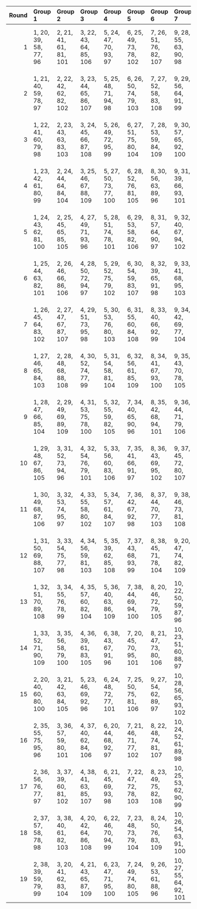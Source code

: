 |   Round | Group 1                | Group 2                | Group 3                | Group 4                | Group 5                | Group 6                | Group 7                 | Group 8                 | Group 9                 | Group 10                | Group 11                | Group 12                | Group 13                | Group 14                | Group 15          | Group 16          | Group 17           | Group 18           | Group 19           |
|--------:|:-----------------------|:-----------------------|:-----------------------|:-----------------------|:-----------------------|:-----------------------|:------------------------|:------------------------|:------------------------|:------------------------|:------------------------|:------------------------|:------------------------|:------------------------|:------------------|:------------------|:-------------------|:-------------------|:-------------------|
|       1 | 1, 20, 39, 58, 77, 96  | 2, 21, 41, 61, 81, 101 | 3, 22, 43, 64, 85, 106 | 5, 24, 47, 70, 93, 97  | 6, 25, 49, 73, 78, 102 | 7, 26, 51, 76, 82, 107 | 9, 28, 55, 63, 90, 98   | 10, 29, 57, 66, 94, 103 | 11, 30, 40, 69, 79, 108 | 13, 32, 44, 75, 87, 99  | 14, 33, 46, 59, 91, 104 | 15, 34, 48, 62, 95, 109 | 17, 36, 52, 68, 84, 100 | 18, 37, 54, 71, 88, 105 | 4, 23, 45, 67, 89 | 8, 27, 53, 60, 86 | 12, 31, 42, 72, 83 | 16, 35, 50, 65, 80 | 19, 38, 56, 74, 92 |
|       2 | 1, 21, 40, 59, 78, 97  | 2, 22, 42, 62, 82, 102 | 3, 23, 44, 65, 86, 107 | 5, 25, 48, 71, 94, 98  | 6, 26, 50, 74, 79, 103 | 7, 27, 52, 58, 83, 108 | 9, 29, 56, 64, 91, 99   | 10, 30, 39, 67, 95, 104 | 11, 31, 41, 70, 80, 109 | 13, 33, 45, 76, 88, 100 | 14, 34, 47, 60, 92, 105 | 16, 36, 51, 66, 81, 96  | 17, 37, 53, 69, 85, 101 | 18, 38, 55, 72, 89, 106 | 4, 24, 46, 68, 90 | 8, 28, 54, 61, 87 | 12, 32, 43, 73, 84 | 15, 35, 49, 63, 77 | 19, 20, 57, 75, 93 |
|       3 | 1, 22, 41, 60, 79, 98  | 2, 23, 43, 63, 83, 103 | 3, 24, 45, 66, 87, 108 | 5, 26, 49, 72, 95, 99  | 6, 27, 51, 75, 80, 104 | 7, 28, 53, 59, 84, 109 | 9, 30, 57, 65, 92, 100  | 10, 31, 40, 68, 77, 105 | 12, 33, 44, 74, 85, 96  | 13, 34, 46, 58, 89, 101 | 14, 35, 48, 61, 93, 106 | 16, 37, 52, 67, 82, 97  | 17, 38, 54, 70, 86, 102 | 18, 20, 56, 73, 90, 107 | 4, 25, 47, 69, 91 | 8, 29, 55, 62, 88 | 11, 32, 42, 71, 81 | 15, 36, 50, 64, 78 | 19, 21, 39, 76, 94 |
|       4 | 1, 23, 42, 61, 80, 99  | 2, 24, 44, 64, 84, 104 | 3, 25, 46, 67, 88, 109 | 5, 27, 50, 73, 77, 100 | 6, 28, 52, 76, 81, 105 | 8, 30, 56, 63, 89, 96  | 9, 31, 39, 66, 93, 101  | 10, 32, 41, 69, 78, 106 | 12, 34, 45, 75, 86, 97  | 13, 35, 47, 59, 90, 102 | 14, 36, 49, 62, 94, 107 | 16, 38, 53, 68, 83, 98  | 17, 20, 55, 71, 87, 103 | 18, 21, 57, 74, 91, 108 | 4, 26, 48, 70, 92 | 7, 29, 54, 60, 85 | 11, 33, 43, 72, 82 | 15, 37, 51, 65, 79 | 19, 22, 40, 58, 95 |
|       5 | 1, 24, 43, 62, 81, 100 | 2, 25, 45, 65, 85, 105 | 4, 27, 49, 71, 93, 96  | 5, 28, 51, 74, 78, 101 | 6, 29, 53, 58, 82, 106 | 8, 31, 57, 64, 90, 97  | 9, 32, 40, 67, 94, 102  | 10, 33, 42, 70, 79, 107 | 12, 35, 46, 76, 87, 98  | 13, 36, 48, 60, 91, 103 | 14, 37, 50, 63, 95, 108 | 16, 20, 54, 69, 84, 99  | 17, 21, 56, 72, 88, 104 | 18, 22, 39, 75, 92, 109 | 3, 26, 47, 68, 89 | 7, 30, 55, 61, 86 | 11, 34, 44, 73, 83 | 15, 38, 52, 66, 80 | 19, 23, 41, 59, 77 |
|       6 | 1, 25, 44, 63, 82, 101 | 2, 26, 46, 66, 86, 106 | 4, 28, 50, 72, 94, 97  | 5, 29, 52, 75, 79, 102 | 6, 30, 54, 59, 83, 107 | 8, 32, 39, 65, 91, 98  | 9, 33, 41, 68, 95, 103  | 10, 34, 43, 71, 80, 108 | 12, 36, 47, 58, 88, 99  | 13, 37, 49, 61, 92, 104 | 14, 38, 51, 64, 77, 109 | 16, 21, 55, 70, 85, 100 | 17, 22, 57, 73, 89, 105 | 19, 24, 42, 60, 78, 96  | 3, 27, 48, 69, 90 | 7, 31, 56, 62, 87 | 11, 35, 45, 74, 84 | 15, 20, 53, 67, 81 | 18, 23, 40, 76, 93 |
|       7 | 1, 26, 45, 64, 83, 102 | 2, 27, 47, 67, 87, 107 | 4, 29, 51, 73, 95, 98  | 5, 30, 53, 76, 80, 103 | 6, 31, 55, 60, 84, 108 | 8, 33, 40, 66, 92, 99  | 9, 34, 42, 69, 77, 104  | 10, 35, 44, 72, 81, 109 | 12, 37, 48, 59, 89, 100 | 13, 38, 50, 62, 93, 105 | 15, 21, 54, 68, 82, 96  | 16, 22, 56, 71, 86, 101 | 17, 23, 39, 74, 90, 106 | 19, 25, 43, 61, 79, 97  | 3, 28, 49, 70, 91 | 7, 32, 57, 63, 88 | 11, 36, 46, 75, 85 | 14, 20, 52, 65, 78 | 18, 24, 41, 58, 94 |
|       8 | 1, 27, 46, 65, 84, 103 | 2, 28, 48, 68, 88, 108 | 4, 30, 52, 74, 77, 99  | 5, 31, 54, 58, 81, 104 | 6, 32, 56, 61, 85, 109 | 8, 34, 41, 67, 93, 100 | 9, 35, 43, 70, 78, 105  | 11, 37, 47, 76, 86, 96  | 12, 38, 49, 60, 90, 101 | 13, 20, 51, 63, 94, 106 | 15, 22, 55, 69, 83, 97  | 16, 23, 57, 72, 87, 102 | 17, 24, 40, 75, 91, 107 | 19, 26, 44, 62, 80, 98  | 3, 29, 50, 71, 92 | 7, 33, 39, 64, 89 | 10, 36, 45, 73, 82 | 14, 21, 53, 66, 79 | 18, 25, 42, 59, 95 |
|       9 | 1, 28, 47, 66, 85, 104 | 2, 29, 49, 69, 89, 109 | 4, 31, 53, 75, 78, 100 | 5, 32, 55, 59, 82, 105 | 7, 34, 40, 65, 90, 96  | 8, 35, 42, 68, 94, 101 | 9, 36, 44, 71, 79, 106  | 11, 38, 48, 58, 87, 97  | 12, 20, 50, 61, 91, 102 | 13, 21, 52, 64, 95, 107 | 15, 23, 56, 70, 84, 98  | 16, 24, 39, 73, 88, 103 | 17, 25, 41, 76, 92, 108 | 19, 27, 45, 63, 81, 99  | 3, 30, 51, 72, 93 | 6, 33, 57, 62, 86 | 10, 37, 46, 74, 83 | 14, 22, 54, 67, 80 | 18, 26, 43, 60, 77 |
|      10 | 1, 29, 48, 67, 86, 105 | 3, 31, 52, 73, 94, 96  | 4, 32, 54, 76, 79, 101 | 5, 33, 56, 60, 83, 106 | 7, 35, 41, 66, 91, 97  | 8, 36, 43, 69, 95, 102 | 9, 37, 45, 72, 80, 107  | 11, 20, 49, 59, 88, 98  | 12, 21, 51, 62, 92, 103 | 13, 22, 53, 65, 77, 108 | 15, 24, 57, 71, 85, 99  | 16, 25, 40, 74, 89, 104 | 17, 26, 42, 58, 93, 109 | 19, 28, 46, 64, 82, 100 | 2, 30, 50, 70, 90 | 6, 34, 39, 63, 87 | 10, 38, 47, 75, 84 | 14, 23, 55, 68, 81 | 18, 27, 44, 61, 78 |
|      11 | 1, 30, 49, 68, 87, 106 | 3, 32, 53, 74, 95, 97  | 4, 33, 55, 58, 80, 102 | 5, 34, 57, 61, 84, 107 | 7, 36, 42, 67, 92, 98  | 8, 37, 44, 70, 77, 103 | 9, 38, 46, 73, 81, 108  | 11, 21, 50, 60, 89, 99  | 12, 22, 52, 63, 93, 104 | 13, 23, 54, 66, 78, 109 | 15, 25, 39, 72, 86, 100 | 16, 26, 41, 75, 90, 105 | 18, 28, 45, 62, 79, 96  | 19, 29, 47, 65, 83, 101 | 2, 31, 51, 71, 91 | 6, 35, 40, 64, 88 | 10, 20, 48, 76, 85 | 14, 24, 56, 69, 82 | 17, 27, 43, 59, 94 |
|      12 | 1, 31, 50, 69, 88, 107 | 3, 33, 54, 75, 77, 98  | 4, 34, 56, 59, 81, 103 | 5, 35, 39, 62, 85, 108 | 7, 37, 43, 68, 93, 99  | 8, 38, 45, 71, 78, 104 | 9, 20, 47, 74, 82, 109  | 11, 22, 51, 61, 90, 100 | 12, 23, 53, 64, 94, 105 | 14, 25, 57, 70, 83, 96  | 15, 26, 40, 73, 87, 101 | 16, 27, 42, 76, 91, 106 | 18, 29, 46, 63, 80, 97  | 19, 30, 48, 66, 84, 102 | 2, 32, 52, 72, 92 | 6, 36, 41, 65, 89 | 10, 21, 49, 58, 86 | 13, 24, 55, 67, 79 | 17, 28, 44, 60, 95 |
|      13 | 1, 32, 51, 70, 89, 108 | 3, 34, 55, 76, 78, 99  | 4, 35, 57, 60, 82, 104 | 5, 36, 40, 63, 86, 109 | 7, 38, 44, 69, 94, 100 | 8, 20, 46, 72, 79, 105 | 10, 22, 50, 59, 87, 96  | 11, 23, 52, 62, 91, 101 | 12, 24, 54, 65, 95, 106 | 14, 26, 39, 71, 84, 97  | 15, 27, 41, 74, 88, 102 | 16, 28, 43, 58, 92, 107 | 18, 30, 47, 64, 81, 98  | 19, 31, 49, 67, 85, 103 | 2, 33, 53, 73, 93 | 6, 37, 42, 66, 90 | 9, 21, 48, 75, 83  | 13, 25, 56, 68, 80 | 17, 29, 45, 61, 77 |
|      14 | 1, 33, 52, 71, 90, 109 | 3, 35, 56, 58, 79, 100 | 4, 36, 39, 61, 83, 105 | 6, 38, 43, 67, 91, 96  | 7, 20, 45, 70, 95, 101 | 8, 21, 47, 73, 80, 106 | 10, 23, 51, 60, 88, 97  | 11, 24, 53, 63, 92, 102 | 12, 25, 55, 66, 77, 107 | 14, 27, 40, 72, 85, 98  | 15, 28, 42, 75, 89, 103 | 16, 29, 44, 59, 93, 108 | 18, 31, 48, 65, 82, 99  | 19, 32, 50, 68, 86, 104 | 2, 34, 54, 74, 94 | 5, 37, 41, 64, 87 | 9, 22, 49, 76, 84  | 13, 26, 57, 69, 81 | 17, 30, 46, 62, 78 |
|      15 | 2, 20, 40, 60, 80, 100 | 3, 21, 42, 63, 84, 105 | 5, 23, 46, 69, 92, 96  | 6, 24, 48, 72, 77, 101 | 7, 25, 50, 75, 81, 106 | 9, 27, 54, 62, 89, 97  | 10, 28, 56, 65, 93, 102 | 11, 29, 39, 68, 78, 107 | 13, 31, 43, 74, 86, 98  | 14, 32, 45, 58, 90, 103 | 15, 33, 47, 61, 94, 108 | 17, 35, 51, 67, 83, 99  | 18, 36, 53, 70, 87, 104 | 19, 37, 55, 73, 91, 109 | 1, 38, 57, 76, 95 | 4, 22, 44, 66, 88 | 8, 26, 52, 59, 85  | 12, 30, 41, 71, 82 | 16, 34, 49, 64, 79 |
|      16 | 2, 35, 55, 75, 95, 96  | 3, 36, 57, 59, 80, 101 | 4, 37, 40, 62, 84, 106 | 6, 20, 44, 68, 92, 97  | 7, 21, 46, 71, 77, 102 | 8, 22, 48, 74, 81, 107 | 10, 24, 52, 61, 89, 98  | 11, 25, 54, 64, 93, 103 | 12, 26, 56, 67, 78, 108 | 14, 28, 41, 73, 86, 99  | 15, 29, 43, 76, 90, 104 | 16, 30, 45, 60, 94, 109 | 18, 32, 49, 66, 83, 100 | 19, 33, 51, 69, 87, 105 | 1, 34, 53, 72, 91 | 5, 38, 42, 65, 88 | 9, 23, 50, 58, 85  | 13, 27, 39, 70, 82 | 17, 31, 47, 63, 79 |
|      17 | 2, 36, 56, 76, 77, 97  | 3, 37, 39, 60, 81, 102 | 4, 38, 41, 63, 85, 107 | 6, 21, 45, 69, 93, 98  | 7, 22, 47, 72, 78, 103 | 8, 23, 49, 75, 82, 108 | 10, 25, 53, 62, 90, 99  | 11, 26, 55, 65, 94, 104 | 12, 27, 57, 68, 79, 109 | 14, 29, 42, 74, 87, 100 | 15, 30, 44, 58, 91, 105 | 17, 32, 48, 64, 80, 96  | 18, 33, 50, 67, 84, 101 | 19, 34, 52, 70, 88, 106 | 1, 35, 54, 73, 92 | 5, 20, 43, 66, 89 | 9, 24, 51, 59, 86  | 13, 28, 40, 71, 83 | 16, 31, 46, 61, 95 |
|      18 | 2, 37, 57, 58, 78, 98  | 3, 38, 40, 61, 82, 103 | 4, 20, 42, 64, 86, 108 | 6, 22, 46, 70, 94, 99  | 7, 23, 48, 73, 79, 104 | 8, 24, 50, 76, 83, 109 | 10, 26, 54, 63, 91, 100 | 11, 27, 56, 66, 95, 105 | 13, 29, 41, 72, 84, 96  | 14, 30, 43, 75, 88, 101 | 15, 31, 45, 59, 92, 106 | 17, 33, 49, 65, 81, 97  | 18, 34, 51, 68, 85, 102 | 19, 35, 53, 71, 89, 107 | 1, 36, 55, 74, 93 | 5, 21, 44, 67, 90 | 9, 25, 52, 60, 87  | 12, 28, 39, 69, 80 | 16, 32, 47, 62, 77 |
|      19 | 2, 38, 39, 59, 79, 99  | 3, 20, 41, 62, 83, 104 | 4, 21, 43, 65, 87, 109 | 6, 23, 47, 71, 95, 100 | 7, 24, 49, 74, 80, 105 | 9, 26, 53, 61, 88, 96  | 10, 27, 55, 64, 92, 101 | 11, 28, 57, 67, 77, 106 | 13, 30, 42, 73, 85, 97  | 14, 31, 44, 76, 89, 102 | 15, 32, 46, 60, 93, 107 | 17, 34, 50, 66, 82, 98  | 18, 35, 52, 69, 86, 103 | 19, 36, 54, 72, 90, 108 | 1, 37, 56, 75, 94 | 5, 22, 45, 68, 91 | 8, 25, 51, 58, 84  | 12, 29, 40, 70, 81 | 16, 33, 48, 63, 78 |